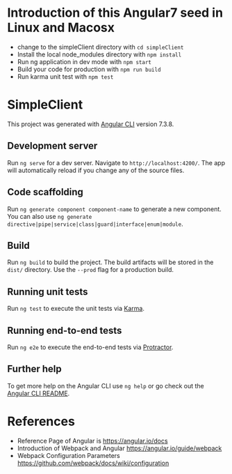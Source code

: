 # Introduction of this Angular7 seed in Linux and Macosx
* change to the simpleClient directory with `cd simpleClient`
* Install the local node_modules directory with `npm install`
* Run ng application in dev mode with `npm start`
* Build your code for production with `npm run build`
   <!-- remove the previous dist with `rimraf dist`-->
* Run karma unit test with `npm test`

# SimpleClient

This project was generated with [Angular CLI](https://github.com/angular/angular-cli) version 7.3.8.

## Development server

Run `ng serve` for a dev server. Navigate to `http://localhost:4200/`. The app will automatically reload if you change any of the source files.

## Code scaffolding

Run `ng generate component component-name` to generate a new component. You can also use `ng generate directive|pipe|service|class|guard|interface|enum|module`.

## Build

Run `ng build` to build the project. The build artifacts will be stored in the `dist/` directory. Use the `--prod` flag for a production build.

## Running unit tests

Run `ng test` to execute the unit tests via [Karma](https://karma-runner.github.io).

## Running end-to-end tests

Run `ng e2e` to execute the end-to-end tests via [Protractor](http://www.protractortest.org/).

## Further help

To get more help on the Angular CLI use `ng help` or go check out the [Angular CLI README](https://github.com/angular/angular-cli/blob/master/README.md).

# References
* Reference Page of Angular is <a href="https://angular.io/docs" target="_blank">https://angular.io/docs</a>
* Introduction of Webpack and Angular <a href="https://angular.io/guide/webpack" target="_blank">https://angular.io/guide/webpack</a>
* Webpack Configuration Parameters <a href="https://github.com/webpack/docs/wiki/configuration" target="_blank">https://github.com/webpack/docs/wiki/configuration</a>
